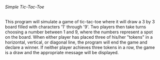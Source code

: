 ###### Simple Tic-Tac-Toe

   This program will simulate a game of tic-tac-toe where it will draw a 3 by 3 board filled with characters
 '1' through '9'. Two players then take turns choosing a number between 1 and 9, where the numbers represent
 a spot on the board. When either player has placed three of his/her "tokens" in a horizontal, vertical, or
 diagonal line, the program will end the game and declare a winner. If neither player achieves three tokens
 in a row, the game is a draw and the appropriate message will be displayed.
